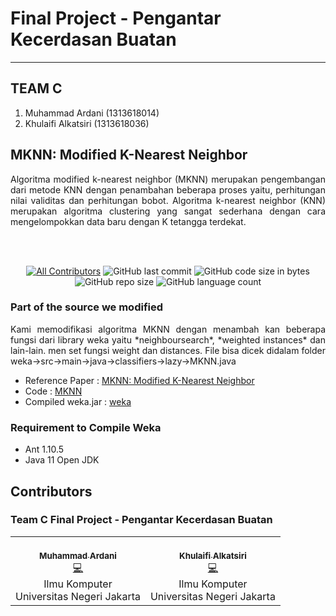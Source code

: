 # Final Project - Pengantar Kecerdasan Buatan
- - -
## TEAM C

 1. Muhammad Ardani     (1313618014)
 2. Khulaifi Alkatsiri  (1313618036)

## MKNN: Modified K-Nearest Neighbor
<p align="justify">
      Algoritma modified k-nearest neighbor (MKNN) merupakan pengembangan dari metode KNN dengan penambahan beberapa proses yaitu, perhitungan nilai validitas dan perhitungan bobot. Algoritma k-nearest neighbor (KNN) merupakan algoritma clustering yang sangat sederhana dengan cara mengelompokkan data baru dengan K tetangga terdekat. 
</p>


<br>
<br>
<span align="center">

[![All Contributors](https://img.shields.io/badge/all_contributors-2-orange.svg)](#contributors-)
![GitHub last commit](https://img.shields.io/github/last-commit/FinalProject-PengantarKecerdasanBuatan/Weka)
![GitHub code size in bytes](https://img.shields.io/github/languages/code-size/FinalProject-PengantarKecerdasanBuatan/Weka)
![GitHub repo size](https://img.shields.io/github/repo-size/FinalProject-PengantarKecerdasanbuatan/Weka?color=white)
![GitHub language count](https://img.shields.io/github/languages/count/FinalProject-PengantarKecerdasanbuatan/Weka?color=purple)

</span>

### Part of the source we modified
<p align="justify">
      Kami memodifikasi algoritma MKNN dengan menambah kan beberapa fungsi dari library weka yaitu *neighboursearch*, *weighted instances* dan lain-lain. men set fungsi weight dan distances. File bisa dicek didalam folder weka->src->main->java->classifiers->lazy->MKNN.java
</p>

- Reference Paper   : [MKNN: Modified K-Nearest Neighbor](root/MKNN.pdf)
- Code              : [MKNN](weka/src/main/java/weka/classifiers/lazy/MKNN.java)
- Compiled weka.jar : [weka](root/weka.jar)

### Requirement to Compile Weka
- Ant 1.10.5
- Java 11 Open JDK

## Contributors
### Team C Final Project - Pengantar Kecerdasan Buatan
<!-- ALL-CONTRIBUTORS-LIST:START - Do not remove or modify this section -->
<!-- prettier-ignore-start -->
<!-- markdownlint-disable -->
<span align="center">
<table>
  <tr>
    <td align="center"><a href="https://github.com/ardani77"><br /><sub><b>Muhammad Ardani</b></sub></a><br /><a href="" title="Code">💻</a><br />Ilmu Komputer</b><br />Universitas Negeri Jakarta</b></td>
    <td align="center"><a href="https://github.com/Leffial"><br /><sub><b>Khulaifi Alkatsiri</b></sub></a><br /><a href="" title="Code">💻</a><br />Ilmu Komputer</b><br />Universitas Negeri Jakarta</b></td>
  </tr>
</table>
</span>
<!-- markdownlint-enable -->
<!-- prettier-ignore-end -->
<!-- ALL-CONTRIBUTORS-LIST:END -->